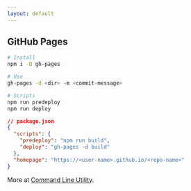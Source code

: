 ```yaml
---
layout: default
---
```

## GitHub Pages

```bash
# Install
npm i -D gh-pages
```

```bash
# Use
gh-pages -d <dir> -m <commit-message>
```

```bash
# Scripts
npm run predeploy
npm run deploy
```

```json
// package.json
{
  "scripts": {
    "predeploy": "npm run build",
    "deploy": "gh-pages -d build"
  },
  "homepage": "https://<user-name>.github.io/<repo-name>"
}
```

More at [Command Line Utility](https://github.com/tschaub/gh-pages#command-line-utility).
